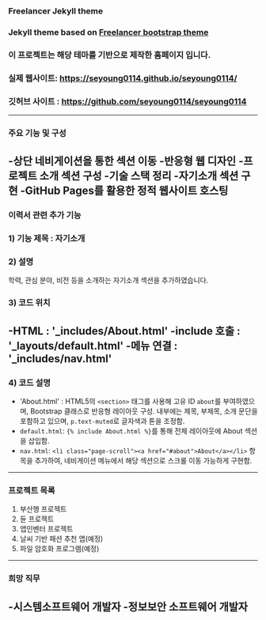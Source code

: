 
### Freelancer Jekyll theme  


### Jekyll theme based on [Freelancer bootstrap theme ](http://startbootstrap.com/template-overviews/freelancer/)
### 이 프로젝트는 해당 테마를 기반으로 제작한 홈페이지 입니다.<br>
### 실제 웹사이트: https://seyoung0114.github.io/seyoung0114/ <br> 
### 깃허브 사이트 : https://github.com/seyoung0114/seyoung0114 <br> 
---

### 주요 기능 및 구성
-상단 네비게이션을 통한 섹션 이동
-반응형 웹 디자인
-프로젝트 소개 섹션 구성
-기술 스택 정리
-자기소개 섹션 구현
-GitHub Pages를 활용한 정적 웹사이트 호스팅
---

### 이력서 관련 추가 기능
### 1) 기능 제목 : 자기소개
### 2) 설명
학력, 관심 분야, 비전 등을 소개하는 자기소개 섹션을 추가하였습니다.

### 3) 코드 위치
-HTML : '_includes/About.html'
-include 호출 : '_layouts/default.html'
-메뉴 연결 : '_includes/nav.html'
---

### 4) 코드 설명
- 'About.html' : HTML5의 `<section>` 태그를 사용해 고유 ID `about`를 부여하였으며, Bootstrap 클래스로 반응형 레이아웃 구성. 내부에는 제목, 부제목, 소개 문단을 포함하고 있으며, `p.text-muted`로 글자색과 톤을 조정함.
- `default.html`: `{% include About.html %}`를 통해 전체 레이아웃에 About 섹션을 삽입함.
- `nav.html`: `<li class="page-scroll"><a href="#about">About</a></li>` 항목을 추가하여, 네비게이션 메뉴에서 해당 섹션으로 스크롤 이동 가능하게 구현함.
---

### 프로젝트 목록
1. 부산행 프로젝트
2. 듄 프로젝트
3. 앱인벤터 프로젝트
4. 날씨 기반 패션 추천 앱(예정)
5. 파일 암호화 프로그램(예정)
---

### 희망 직무
-시스템소프트웨어 개발자
-정보보안 소프트웨어 개발자
---
